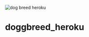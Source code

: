 ![dog breed heroku](https://user-images.githubusercontent.com/61107453/132993036-5f91b633-2c38-4c36-85a2-d07d5b8dc66b.gif)
# doggbreed_heroku
